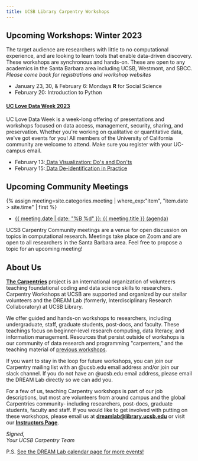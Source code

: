 ```yaml
---
title: UCSB Library Carpentry Workshops
---
```

## Upcoming Workshops: Winter 2023

The target audience are researchers with little to no computational experience, and are looking to learn tools that enable data-driven discovery. These workshops are synchronous and hands-on. These are open to any academics in the Santa Barbara area including UCSB, Westmont, and SBCC.
<br>
*Please come back for registrations and workshop websites*
<ul>
<li><tr><td>January 23, 30, & February 6: Mondays <b>R</b> for Social Science</td></tr></li>
<li><tr><td>February 20: Introduction to Python</td></tr></li>
</ul>

<h4><a href="https://uc-love-data-week.github.io/">UC Love Data Week 2023</a></h4>

UC Love Data Week is a week-long offering of presentations and workshops focused on data access, management, security, sharing, 
and preservation. Whether you're working on qualitative or quantitative data, we've got events for you! All members of the
University of California community are welcome to attend. Make sure you register with your UC-campus email. 
<ul>
<li><td>February 13:</td><td><a href="https://www.eventbrite.com/e/love-data-week-data-visualization-dos-and-donts-tickets-479568701897"> Data Visualization: Do's and Don'ts</a></td></li>
<li><td>February 15:</td><td><a href="https://www.eventbrite.com/e/love-data-week-data-de-identification-in-practice-tickets-479576866317"> Data De-identification in Practice</a></td></li>
</ul>


## Upcoming Community Meetings

{% assign meeting=site.categories.meeting |  where_exp:"item", "item.date > site.time" | first %}
<ul>
<li><a href="{{meeting.url}}"> {{  meeting.date | date: "%B %d" }}: {{ meeting.title }} (agenda) </a></li>
</ul>

UCSB Carpentry Community meetings are a venue for open discussion on topics in computational research. Meetings take place on Zoom and are open to all researchers in the Santa Barbara area. Feel free to propose a topic for an upcoming meeting!

## About Us
**[The Carpentries](https://carpentries.org/)** project is an international organization of volunteers teaching foundational coding and data science skills to researchers. 
Carpentry Workshops at UCSB are supported and organized by our stellar volunteers and the DREAM Lab (formerly, Interdisciplinary Research Collaboratory) at UCSB Library.

We offer guided and hands-on workshops to researchers, including undergraduate, staff, graduate students, post-docs, and faculty. 
These teachings focus on beginner-level research computing, data literacy, and information management. 
Resources that persist outside of workshops is our community of data research and programming "carpenters," and the teaching material of [previous workshops](https://ucsbcarpentry.github.io/past-workshops).

If you want to stay in the loop for future workshops, you can join our Carpentry mailing list with an @ucsb.edu email address and/or join our slack channel. 
If you do not have an @ucsb.edu email address, please email the DREAM Lab directly so we can add you.

For a few of us, teaching Carpentry workshops is part of our job descriptions, but most are volunteers from around campus and the global Carpentries community- including researchers, post-docs, graduate students, faculty and staff. 
If you would like to get involved with putting on these workshops, please email us at **dreamlab@library.ucsb.edu** or visit our **[Instructors Page](https://ucsbcarpentry.github.io/community/instructors)**.

*Signed,*
<br>
*Your UCSB Carpentry Team*

P.S. [See the DREAM Lab calendar page for more events!](https://www.library.ucsb.edu/events-exhibitions?location=All&series=1218)

